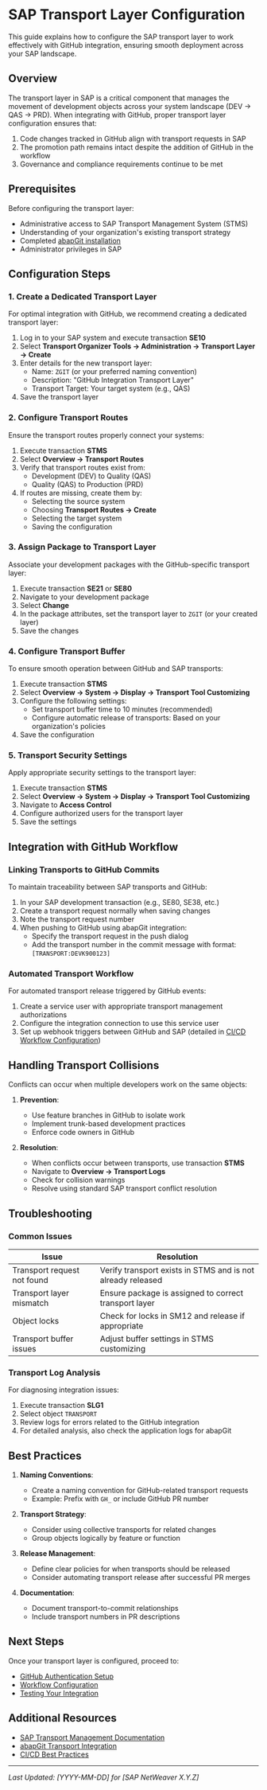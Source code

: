 # SAP Transport Layer Configuration

This guide explains how to configure the SAP transport layer to work effectively with GitHub integration, ensuring smooth deployment across your SAP landscape.

## Overview

The transport layer in SAP is a critical component that manages the movement of development objects across your system landscape (DEV → QAS → PRD). When integrating with GitHub, proper transport layer configuration ensures that:

1. Code changes tracked in GitHub align with transport requests in SAP
2. The promotion path remains intact despite the addition of GitHub in the workflow
3. Governance and compliance requirements continue to be met

## Prerequisites

Before configuring the transport layer:

- Administrative access to SAP Transport Management System (STMS)
- Understanding of your organization's existing transport strategy
- Completed [abapGit installation](abapgit-installation.md)
- Administrator privileges in SAP

## Configuration Steps

### 1. Create a Dedicated Transport Layer

For optimal integration with GitHub, we recommend creating a dedicated transport layer:

1. Log in to your SAP system and execute transaction **SE10**
2. Select **Transport Organizer Tools → Administration → Transport Layer → Create**
3. Enter details for the new transport layer:
   - Name: `ZGIT` (or your preferred naming convention)
   - Description: "GitHub Integration Transport Layer"
   - Transport Target: Your target system (e.g., QAS)
4. Save the transport layer

### 2. Configure Transport Routes

Ensure the transport routes properly connect your systems:

1. Execute transaction **STMS**
2. Select **Overview → Transport Routes**
3. Verify that transport routes exist from:
   - Development (DEV) to Quality (QAS)
   - Quality (QAS) to Production (PRD)
4. If routes are missing, create them by:
   - Selecting the source system
   - Choosing **Transport Routes → Create**
   - Selecting the target system
   - Saving the configuration

### 3. Assign Package to Transport Layer

Associate your development packages with the GitHub-specific transport layer:

1. Execute transaction **SE21** or **SE80**
2. Navigate to your development package
3. Select **Change**
4. In the package attributes, set the transport layer to `ZGIT` (or your created layer)
5. Save the changes

### 4. Configure Transport Buffer

To ensure smooth operation between GitHub and SAP transports:

1. Execute transaction **STMS**
2. Select **Overview → System → Display → Transport Tool Customizing**
3. Configure the following settings:
   - Set transport buffer time to 10 minutes (recommended)
   - Configure automatic release of transports: Based on your organization's policies
4. Save the configuration

### 5. Transport Security Settings

Apply appropriate security settings to the transport layer:

1. Execute transaction **STMS**
2. Select **Overview → System → Display → Transport Tool Customizing**
3. Navigate to **Access Control**
4. Configure authorized users for the transport layer
5. Save the settings

## Integration with GitHub Workflow

### Linking Transports to GitHub Commits

To maintain traceability between SAP transports and GitHub:

1. In your SAP development transaction (e.g., SE80, SE38, etc.)
2. Create a transport request normally when saving changes
3. Note the transport request number
4. When pushing to GitHub using abapGit integration:
   - Specify the transport request in the push dialog
   - Add the transport number in the commit message with format: `[TRANSPORT:DEVK900123]`

### Automated Transport Workflow

For automated transport release triggered by GitHub events:

1. Create a service user with appropriate transport management authorizations
2. Configure the integration connection to use this service user
3. Set up webhook triggers between GitHub and SAP (detailed in [CI/CD Workflow Configuration](../workflows/ci-cd-setup.md))

## Handling Transport Collisions

Conflicts can occur when multiple developers work on the same objects:

1. **Prevention**:
   - Use feature branches in GitHub to isolate work
   - Implement trunk-based development practices
   - Enforce code owners in GitHub
   
2. **Resolution**:
   - When conflicts occur between transports, use transaction **STMS**
   - Navigate to **Overview → Transport Logs**
   - Check for collision warnings
   - Resolve using standard SAP transport conflict resolution

## Troubleshooting

### Common Issues

| Issue | Resolution |
|-------|------------|
| Transport request not found | Verify transport exists in STMS and is not already released |
| Transport layer mismatch | Ensure package is assigned to correct transport layer |
| Object locks | Check for locks in SM12 and release if appropriate |
| Transport buffer issues | Adjust buffer settings in STMS customizing |

### Transport Log Analysis

For diagnosing integration issues:

1. Execute transaction **SLG1**
2. Select object `TRANSPORT`
3. Review logs for errors related to the GitHub integration
4. For detailed analysis, also check the application logs for abapGit

## Best Practices

1. **Naming Conventions**:
   - Create a naming convention for GitHub-related transport requests
   - Example: Prefix with `GH_` or include GitHub PR number

2. **Transport Strategy**:
   - Consider using collective transports for related changes
   - Group objects logically by feature or function

3. **Release Management**:
   - Define clear policies for when transports should be released
   - Consider automating transport release after successful PR merges

4. **Documentation**:
   - Document transport-to-commit relationships
   - Include transport numbers in PR descriptions

## Next Steps

Once your transport layer is configured, proceed to:

- [GitHub Authentication Setup](../github-setup/authentication.md)
- [Workflow Configuration](../workflows/ci-cd-setup.md)
- [Testing Your Integration](../../testing/integration-tests.md)

## Additional Resources

- [SAP Transport Management Documentation](https://help.sap.com/docs/basis)
- [abapGit Transport Integration](https://docs.abapgit.org/ref-transport.html)
- [CI/CD Best Practices](../../best-practices/ci-cd.md)

---

*Last Updated: [YYYY-MM-DD] for [SAP NetWeaver X.Y.Z]* 